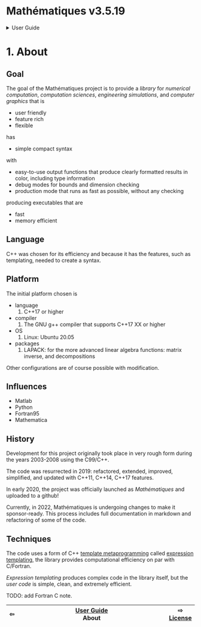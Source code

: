 # Mathématiques v3.5.19


<details>

<summary>User Guide</summary>


1. _About_ <br>
2. [License](../license/README.md)<br>
3. [Release Notes](../release-notes/README.md)<br>
4. [Installation](../installation/README.md)<br>
5. [Makefile / Using Mathématiques](../using-mathematiques/README.md)<br>
6. [Code Examples](../examples/README.md)<br>
7. [Coding Guide / Syntax](../coding-guide/README.md)<br>
8. [Benchmarks](../benchmarks/README.md)<br>
9. [Tests](../test/README.md)<br>
10. [New Feature Plans](../feature-schedule/README.md)<br>
11. [Developer Guide](../developer-guide/README.md)<br>


</details>



# 1. About


## Goal

The goal of the Mathématiques project is to provide a _library_ for _numerical computation_, _computation sciences_, _engineering simulations_, and _computer graphics_ that is
* user friendly
* feature rich
* flexible

has 
* simple compact syntax

with
* easy-to-use output functions that produce clearly formatted results in color, including type information
* debug modes for bounds and dimension checking
* production mode that runs as fast as possible, without any checking

producing executables that are
* fast
* memory efficient

## Language

C++ was chosen for its efficiency and because it has the features, such as templating, needed to create a syntax.

## Platform

The initial platform chosen is
* language
  1. C++17 or higher
* compiler
  1. The GNU g++ compiler that supports C++17 XX or higher
* OS
  1. Linux: Ubuntu 20.05
* packages
  1. LAPACK: for the more advanced linear algebra functions: matrix inverse, and decompositions

Other configurations are of course possible with modification.


## Influences

* Matlab
* Python
* Fortran95
* Mathematica

## History

Development for this project originally took place in very rough form during the years 2003-2008 using the C99/C++.

The code was resurrected in 2019: refactored, extended, improved, simplified, and updated with C++11, C++14, C++17 features.

In early 2020, the project was officially launched as _Mathématiques_ and uploaded to a github!

Currently, in 2022, Mathématiques is undergoing changes to make it sponsor-ready.  This process includes full documentation in markdown and refactoring of some of the code.

## Techniques

The code uses a form of C++ [template metaprogramming](https://en.wikipedia.org/wiki/Template_metaprogramming) called [expression templating](https://en.wikipedia.org/wiki/Expression_templates), the library provides computational efficiency on par with C/Fortran.

*Expression templating* produces complex code in the library itself, but the *user code* is simple, clean, and extremely efficient.

TODO: add Fortran C note.





| ⇦ <br />  | [User Guide](../README.md)<br />About<br /><img width=1000/> | ⇨ <br />[License](../license/README.md)   |
| ------------ | :-------------------------------: | ------------ |

